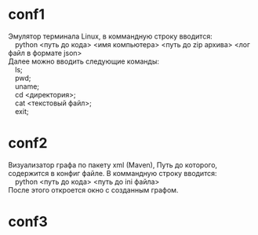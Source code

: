 # conf1
Эмулятор терминала Linux, в коммандную строку вводится:<br/>
&emsp;python <путь до кода> <имя компьютера> <путь до zip архива> <лог файл в формате json><br/>
Далее можно вводить следующие команды:<br/>
&emsp;ls;<br/>
&emsp;pwd;<br/>
&emsp;uname;<br/>
&emsp;cd <директория>;<br/>
&emsp;cat <текстовый файл>;<br/>
&emsp;exit;<br/>
# conf2
Визуализатор графа по пакету xml (Maven), Путь до которого, содержится в конфиг файле. В коммандную строку вводится:<br/>
&emsp;python <путь до кода> <путь до ini файла><br/>
После этого откроется окно с созданным графом.
# conf3
